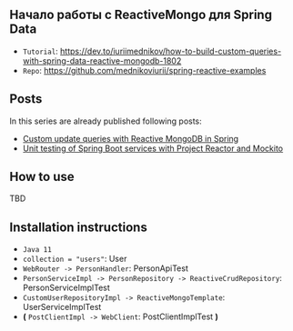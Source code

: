 ## Начало работы с ReactiveMongo для Spring Data

* `Tutorial`: https://dev.to/iuriimednikov/how-to-build-custom-queries-with-spring-data-reactive-mongodb-1802
* `Repo`: https://github.com/mednikoviurii/spring-reactive-examples

## Posts

In this series are already published following posts:

* [Custom update queries with Reactive MongoDB in Spring](https://www.andreevi.ch/custom-update-queries-with-reactive-mongodb-for-spring/)
* [Unit testing of Spring Boot services with Project Reactor and Mockito](https://andreevi.ch/unit-testing-of-spring-services-reactor-test/)

## How to use

TBD

## Installation instructions

- `Java 11`
- `collection = "users"`: User
- `WebRouter -> PersonHandler`: PersonApiTest
- `PersonServiceImpl -> PersonRepository -> ReactiveCrudRepository`: PersonServiceImplTest
- `CustomUserRepositoryImpl -> ReactiveMongoTemplate`: UserServiceImplTest
- **(** `PostClientImpl -> WebClient`: PostClientImplTest **)**

